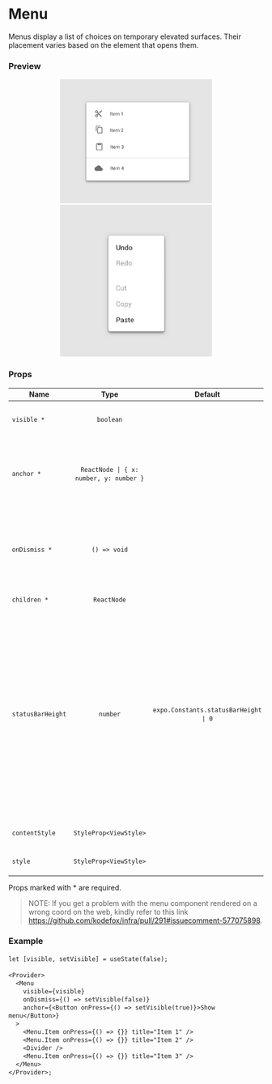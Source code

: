 # Menu

Menus display a list of choices on temporary elevated surfaces. Their placement varies based on the element that opens them.

### Preview

<p align="center">
  <img src="../assets/menu_preview_1.png" alt="modal_mobile_preview" width="300">
  <img src="../assets/menu_preview_2.png" alt="modal_web_preview" width="300">
</p>

### Props

| Name              |                  Type                   |                Default                | Description                                                                                                                                                                                                                                                                         |
| ----------------- | :-------------------------------------: | :-----------------------------------: | ----------------------------------------------------------------------------------------------------------------------------------------------------------------------------------------------------------------------------------------------------------------------------------- |
| `visible *`       |                `boolean`                |                                       | Whether the Menu is currently visible.                                                                                                                                                                                                                                              |
| `anchor *`        | `ReactNode \| { x: number, y: number }` |                                       | The anchor to open the menu from. In most cases, it will be a button that opens the menu.                                                                                                                                                                                           |
| `onDismiss *`     |              `() => void`               |                                       | Callback called when Menu is dismissed. The visible prop needs to be updated when this is called.                                                                                                                                                                                   |
| `children *`      |               `ReactNode`               |                                       | Content of the Menu.                                                                                                                                                                                                                                                                |
| `statusBarHeight` |                `number`                 | `expo.Constants.statusBarHeight \| 0` | Extra margin to add at the top of the menu to account for translucent status bar on Android. If you are using Expo, we assume translucent status bar and set a height for status bar automatically. Pass 0 or a custom value to customize it. This is automatically handled on iOS. |
| `contentStyle`    |         `StyleProp<ViewStyle>`          |                                       | Style of menu's inner content.                                                                                                                                                                                                                                                      |
| `style`           |         `StyleProp<ViewStyle>`          |                                       | Style of menu's container.                                                                                                                                                                                                                                                          |

Props marked with \* are required.

> NOTE: If you get a problem with the menu component rendered on a wrong coord on the web, kindly refer to this link https://github.com/kodefox/infra/pull/291#issuecomment-577075898.

### Example

```tsx
let [visible, setVisible] = useState(false);

<Provider>
  <Menu
    visible={visible}
    onDismiss={() => setVisible(false)}
    anchor={<Button onPress={() => setVisible(true)}>Show menu</Button>}
  >
    <Menu.Item onPress={() => {}} title="Item 1" />
    <Menu.Item onPress={() => {}} title="Item 2" />
    <Divider />
    <Menu.Item onPress={() => {}} title="Item 3" />
  </Menu>
</Provider>;
```
